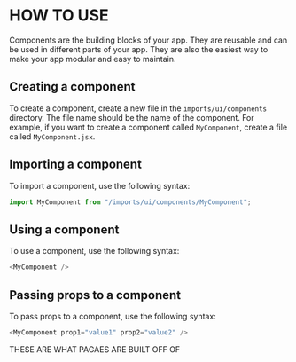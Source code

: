 # HOW TO USE

Components are the building blocks of your app. They are reusable and can be used in different parts of your app. They are also the easiest way to make your app modular and easy to maintain.

## Creating a component

To create a component, create a new file in the `imports/ui/components` directory. The file name should be the name of the component. For example, if you want to create a component called `MyComponent`, create a file called `MyComponent.jsx`.

## Importing a component

To import a component, use the following syntax:

```javascript
import MyComponent from "/imports/ui/components/MyComponent";
```

## Using a component

To use a component, use the following syntax:

```javascript
<MyComponent />
```

## Passing props to a component

To pass props to a component, use the following syntax:

```javascript
<MyComponent prop1="value1" prop2="value2" />
```

THESE ARE WHAT PAGAES ARE BUILT OFF OF
